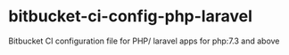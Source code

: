 # bitbucket-ci-config-php-laravel
Bitbucket CI configuration file for PHP/ laravel apps for php:7.3 and above
